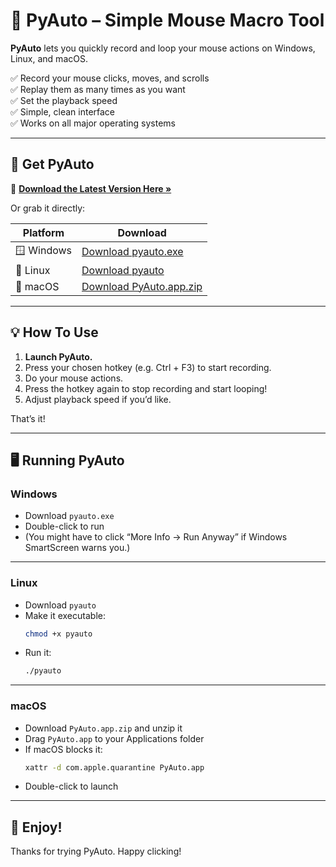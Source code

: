 # 🎯 PyAuto – Simple Mouse Macro Tool

**PyAuto** lets you quickly record and loop your mouse actions on Windows, Linux, and macOS.

✅ Record your mouse clicks, moves, and scrolls  
✅ Replay them as many times as you want  
✅ Set the playback speed  
✅ Simple, clean interface  
✅ Works on all major operating systems

---

## 🚀 Get PyAuto

🎉 **[Download the Latest Version Here »](https://github.com/jotalevi/pyauto/releases/latest)**

Or grab it directly:

| Platform | Download |
|----------|----------|
| 🪟 Windows | [Download pyauto.exe](https://github.com/jotalevi/pyauto/releases/latest/download/pyauto.exe) |
| 🐧 Linux | [Download pyauto](https://github.com/jotalevi/pyauto/releases/latest/download/pyauto) |
| 🍏 macOS | [Download PyAuto.app.zip](https://github.com/jotalevi/pyauto/releases/latest/download/PyAuto.app.zip) |

---

## 💡 How To Use

1. **Launch PyAuto.**
2. Press your chosen hotkey (e.g. Ctrl + F3) to start recording.
3. Do your mouse actions.
4. Press the hotkey again to stop recording and start looping!
5. Adjust playback speed if you’d like.

That’s it!

---

## 🖥️ Running PyAuto

### Windows

- Download `pyauto.exe`
- Double-click to run
- (You might have to click “More Info → Run Anyway” if Windows SmartScreen warns you.)

---

### Linux

- Download `pyauto`
- Make it executable:
    ```bash
    chmod +x pyauto
    ```
- Run it:
    ```bash
    ./pyauto
    ```

---

### macOS

- Download `PyAuto.app.zip` and unzip it
- Drag `PyAuto.app` to your Applications folder
- If macOS blocks it:
    ```bash
    xattr -d com.apple.quarantine PyAuto.app
    ```
- Double-click to launch

---

## 🙌 Enjoy!

Thanks for trying PyAuto. Happy clicking!